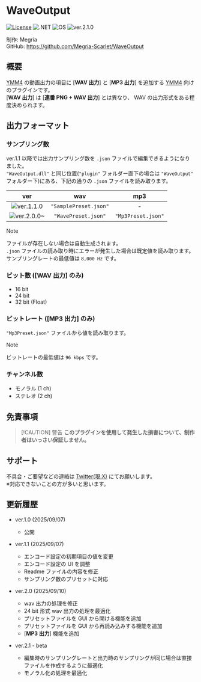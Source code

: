 # **WaveOutput**

[![License](https://img.shields.io/badge/License-MIT-blue.svg)](LICENSE)
![.NET](https://img.shields.io/badge/.NET-9.0-purple.svg)
![OS](https://img.shields.io/badge/OS-Windows-blue.svg)
![ver.2.1.0](https://img.shields.io/badge/Release-ver.2.1-red.svg)

制作: Megria  
GitHub: <https://github.com/Megria-Scarlet/WaveOutput>  

## 概要

[YMM4][link-ymm4] の動画出力の項目に [**WAV 出力**] と [**MP3 出力**] を追加する [YMM4][link-ymm4] 向けのプラグインです。  
[**WAV 出力**] は [**連番 PNG + WAV 出力**] とは異なり、 WAV の出力形式をある程度決められます。

## 出力フォーマット

### サンプリング数

ver.1.1 以降では出力サンプリング数を `.json` ファイルで編集できるようになりました。  
`"WaveOutput.dll"` と同じ位置(`"plugin"` フォルダー直下の場合は `"WaveOutput"` フォルダー下)にある、下記の通りの `.json` ファイルを読み取ります。  

|       ver       |          wav          |         mp3        |
|:---------------:|:---------------------:|:------------------:|
| ![ver.1.1.0][]  | `"SamplePreset.json"` |          -         |
| ![ver.2.0.0~][] |  `"WavePreset.json"`  | `"Mp3Preset.json"` |

> [!NOTE]
> ファイルが存在しない場合は自動生成されます。  
> `.json` ファイルの読み取り時にエラーが発生した場合は既定値を読み取ります。  
> サンプリングレートの最低値は `8,000 Hz` です。

### ビット数 ([**WAV 出力**] のみ)

* 16 bit
* 24 bit
* 32 bit (Float)

### ビットレート ([**MP3 出力**] のみ)

`"Mp3Preset.json"` ファイルから値を読み取ります。  
> [!NOTE]
> ビットレートの最低値は `96 kbps` です。

### チャンネル数

* モノラル (1 ch)
* ステレオ (2 ch)

## 免責事項

> [!CAUTION] 警告
> **このプラグインを使用して発生した損害について、制作者はいっさい保証しません。**  

## サポート

不具合・ご要望などの連絡は [Twitter(現:X)][link-twitter] にてお願いします。  
※対応できないことの方が多いと思います。  

## 更新履歴

* ver.1.0 (2025/09/07)

  * 公開

* ver.1.1 (2025/09/07)

  * エンコード設定の初期項目の値を変更
  * エンコード設定の UI を調整
  * Readme ファイルの内容を修正
  * サンプリング数のプリセットに対応

* ver.2.0 (2025/09/10)
  * wav 出力の処理を修正
  * 24 bit 形式 wav 出力の処理を最適化
  * プリセットファイルを GUI から開ける機能を追加
  * プリセットファイルを GUI から再読み込みする機能を追加
  * [**MP3 出力**] 機能を追加

* ver.2.1 - beta
  * 編集時のサンプリングレートと出力時のサンプリングが同じ場合は直接ファイルを作成するように最適化
  * モノラル化の処理を最適化

[link-ymm4]:https://manjubox.net/ymm4/
[link-twitter]:https://x.com/Megria1201

[ver.1.1.0]: https://img.shields.io/badge/ver.1.1-red.svg
[ver.2.0.0~]: https://img.shields.io/badge/ver.2.0_~-red.svg
